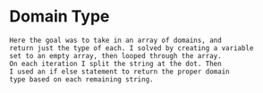 # Domain Type
	Here the goal was to take in an array of domains, and
	return just the type of each. I solved by creating a variable
	set to an empty array, then looped through the array. 
	On each iteration I split the string at the dot. Then
	I used an if else statement to return the proper domain
	type based on each remaining string.